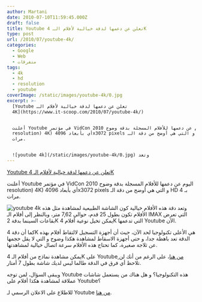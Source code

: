 ```yaml
---
author: Martani
date: 2010-07-10T11:59:45.000Z
draft: false
title: Youtube تعلن عن دعمها لدقة خيالية لأفلام الـ 4K
type: post
url: /2010/07/youtube-4k/
categories:
  - Google
  - Web
  - متفرقات
tags:
  - 4k
  - hd
  - resolution
  - youtube
coverImage: /static/images/youtube-4k/0.jpg
excerpt: >-
  [Youtube تعلن عن دعمها لدقة خيالية لأفلام الـ
  4K](https://www.it-scoop.com/2010/07/youtube-4k/)


  أعلنت Youtube في مؤتمر VidCon 2010 اليوم عن دعمها للأفلام المسجلة بدقة وضوح
  resolution) 4K) أي بأبعاد 4096x3072 pixels و التي هي أوضح من دقة الـ HD بـ 4
  مرات.


  ![youtube 4k](/static/images/youtube-4k/0.jpg) وتعد
---
```

[Youtube تعلن عن دعمها لدقة خيالية لأفلام الـ 4K](https://www.it-scoop.com/2010/07/youtube-4k/)

أعلنت Youtube في مؤتمر VidCon 2010 اليوم عن دعمها للأفلام المسجلة بدقة وضوح resolution) 4K) أي بأبعاد 4096x3072 pixels و التي هي أوضح من دقة الـ HD بـ 4 مرات.

![youtube 4k](/static/images/youtube-4k/0.jpg) وتعد دقة هذه الأفلام خيالية كون الشاشة الطبيعية لمشاهدة مثل هذه الأفلام تكون بطول 25 قدم، حوالي 7,62 متر، وبالنظر إلى أفلام الـ IMAX التي تعرض بقاعات السينما بدقة 2K يمكن تخيل نوعية أفلام 4K التي تدعمها Youtube الآن.

كما أن دقة 4K هي الأعلى تكنولوجيا لحد الآن، حيث أن أجهزة التسجيل لالتقاط أفلام بهذه الدقة تعد باهظة جدا، و حتى أجهزة الاسقاط لمشاهدة هكذا وضوح و التي لا يقل حجمها عن ثلاجة صغيرة، كما تحتاج هذه الأفلام سرعة اتصال خيالية لمشاهدتها.

يمكن مشاهدة نماذج من أفلام الـ 4K على Youtube[ من هنا](http://www.youtube.com/view_play_list?p=5BF9E09ECEC8F88F)، على الرغم من أنك لن تلاحظ أي فرق في الدقة طالما ليس لديك شاشة بطول 7 أمتار.

ويبقى السؤال، لمن توجه Youtube هذه التكنولوجيا؟ و هل هناك من يستعمل شاشات عملاقة لمشاهدة هكذا أفلام على Youtube؟

للاطلاع على الاعلان الرسمي لـ Youtube [من هنا](http://youtube-global.blogspot.com/2010/07/whats-bigger-than-1080p-4k-video-comes.html).
